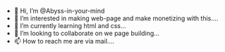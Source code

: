 - 👋 Hi, I’m @Abyss-in-your-mind
- 👀 I’m interested in making web-page and make monetizing with this....
- 🌱 I’m currently learning html and css...
- 💞️ I’m looking to collaborate on we page building...
- 📫 How to reach me are via mail....

<!---
Abyss-in-your-mind/Abyss-in-your-mind is a ✨ special ✨ repository because its `README.md` (this file) appears on your GitHub profile.
You can click the Preview link to take a look at your changes.
--->
